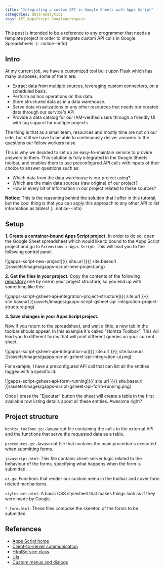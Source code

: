 ```yaml
---
title: "Integrating a custom API in Google Sheets with Apps Script"
categories: data-analytics
tags: API AppsScript GoogleWorkspace
---
```


This post is intended to be a reference to any programmer that needs a template project in order to integrate custom API
calls in Google Spreadsheets.
{: .notice--info}

## Intro

At my current job, we have a customized tool built upon Flask which has many purposes, some of them are:

* Extract data from multiple sources, leveraging custom connectors, on a scheduled basis.
* Perform ad hoc operations on this data.
* Store structured data as in a data warehouse.
* Serve data visualizations or any other resources that needs our curated data through our service's API.
* Provide a data catalog for our IAM-verified users through a friendly UI with tag support for multiple projects.

The thing is that as a small team, resources and mostly time are not on our side, but still we have to be able to
continuously deliver answers to the questions our fellow workers raise.

This is why we decided to set up an easy-to-maintain service to provide answers to them. This solution is fully
integrated in the Google Sheets toolbar, and enables them to use preconfigured API calls with inputs of their choice to
answer questions such as:

* Which data from the data warehouse is our project using?
* Which are the main data sources (raw origins) of our project?
* How is every bit of information in our project related to these sources?

**Notice:** This is the reasoning behind the solution that I offer in this tutorial, but the cool thing is that you can
apply this approach to any other API to list information as tables!
{: .notice--info}

## Setup

**1. Create a container-bound Apps Script project.** In order to do so, open the Google Sheet spreadsheet which would
like to bound to the Apps Script project and go to `Extensions > Apps Script`. This will lead you to the following
control panel.

![gapps-script-new-project]({{ site.url }}{{ site.baseurl }}/assets/images/gapps-script-new-project.png)

**2. Get the files in your project.** Copy the contents of the
following [repository](https://github.com/jpsalado92/apps-script-gsheet-api-integration) one by one in your project
structure, so you end up with something like this:

![gapps-script-gsheet-api-integration-project-structure]({{ site.url }}{{ site.baseurl }}/assets/images/gapps-script-gsheet-api-integration-project-structure.png)

**3. Save changes in your Apps Script project.**

Now if you return to the spreadsheet, and wait a little, a new tab in the toolbar should appear. In this example it's
called "Hontza Toolbox". This will lead you to different forms that will print different queries on your current sheet.

![gapps-script-gsheet-api-integration-ui]({{ site.url }}{{ site.baseurl }}/assets/images/gapps-script-gsheet-api-integration-ui.png)

For example, I have a preconfigured API call that can list all the entities tagged with a specific id.

![gapps-script-gsheet-api-form-running]({{ site.url }}{{ site.baseurl }}/assets/images/gapps-script-gsheet-api-form-running.png)

Once I press the "Ejecutar" button the sheet will create a table in the first available row listing details about all
these entities. Awesome right?

## Project structure

`hontza_toolbox.gs`: Javascript file containing the calls to the external API and the functions that serve the requested
data as a table.

`procedures.gs`: Javascript file that contains the main procedures executed when submitting forms.

`javascript.html`: This file contains client-server logic related to the behaviour of the forms, specifying what happens
when the form is submitted.

`ui.gs`: Functions that render our custom menu in the toolbar and cover form related mechanisms.

`stylesheet.html`: A basic CSS stylesheet that makes things look as if they were made by Google.

`*_form.html`: These files compose the skeleton of the forms to be submitted.

## References

* [Apps Script home](https://script.google.com/home)
* [Client-to-server communication](https://developers.google.com/apps-script/guides/html/communication)
* [HtmlService class](https://developers.google.com/apps-script/reference/html/)
* [UIs](https://developers.google.com/apps-script/guides/html)
* [Custom menus and dialogs](https://developers.google.com/apps-script/guides/menus)
